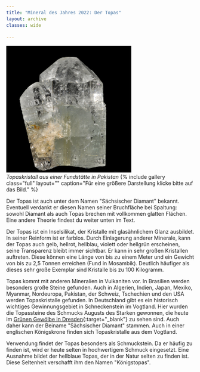 ```yaml
---
title: "Mineral des Jahres 2022: Der Topas"
layout: archive
classes: wide

---
```


[![](/img/thumbs/Topas_thumb.jpg)](/img/Topas.jpg)
*<br>Topaskristall aus einer Fundstätte in Pakistan*
{% include gallery class="full" layout="" caption="Für eine größere Darstellung klicke bitte auf das Bild." %}

Der Topas ist auch unter dem Namen "Sächsischer Diamant" bekannt. Eventuell verdankt er diesen Namen seiner Bruchfläche bei Spaltung: sowohl Diamant als auch Topas brechen mit vollkommen glatten Flächen. Eine andere Theorie findest du weiter unten im Text.

Der Topas ist ein Inselsilikat, der Kristalle mit glasähnlichem Glanz ausbildet. In seiner Reinform ist er farblos. Durch Einlagerung anderer Minerale, kann der Topas auch gelb, hellrot, hellblau, violett oder hellgrün erscheinen, seine Transparenz bleibt immer sichtbar. Er kann in sehr großen Kristallen auftreten. Diese können eine Länge von bis zu einem Meter und ein Gewicht von bis zu 2,5 Tonnen erreichen (Fund in Mosambik). Deutlich häufiger als dieses sehr große Exemplar sind Kristalle bis zu 100 Kilogramm.

Topas kommt mit anderen Mineralien in Vulkaniten vor. In Brasilien werden besonders große Steine gefunden. Auch in Algerien, Indien, Japan, Mexiko, Myanmar, Nordeuropa, Pakistan, der Schweiz, Tschechien und den USA werden Topaskristalle gefunden. In Deutschland gibt es ein historisch wichtiges Gewinnungsgebiet in Schneckenstein im Vogtland. Hier wurden die Topassteine des Schmucks Augusts des Starken gewonnen, die heute im [Grünen Gewölbe in Dresden](https://gruenes-gewoelbe.skd.museum/ausstellungen/){:target="_blank"} zu sehen sind. Auch daher kann der Beiname "Sächsischer Diamant" stammen. Auch in einer englischen Königskrone finden sich Topaskristalle aus dem Vogtland.

Verwendung findet der Topas besonders als Schmuckstein. Da er häufig zu finden ist, wird er heute selten in hochwertigem Schmuck eingesetzt. Eine Ausnahme bildet der hellblaue Topas, der in der Natur selten zu finden ist. Diese Seltenheit verschafft ihm den Namen "Königstopas".

